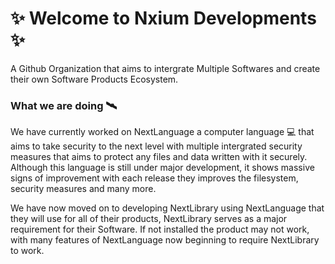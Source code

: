 # ✨ Welcome to Nxium Developments ✨
A Github Organization that aims to intergrate Multiple Softwares
and create their own Software Products Ecosystem.

### What we are doing 🛰️

We have currently worked on NextLanguage a computer language 💻
that aims to take security to the next level with multiple
intergrated security measures that aims to protect any files and
data written with it securely. Although this language is still
under major development, it shows massive signs of improvement
with each release they improves the filesystem, security measures
and many more.

We have now moved on to developing NextLibrary using NextLanguage
that they will use for all of their products, NextLibrary serves as
a major requirement for their Software. If not installed the product
may not work, with many features of NextLanguage now beginning to
require NextLibrary to work.
